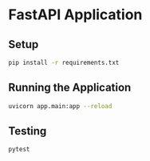 # FastAPI Application

## Setup
```bash
pip install -r requirements.txt
```

## Running the Application
```bash
uvicorn app.main:app --reload
```

## Testing
```bash
pytest
```